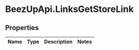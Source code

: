 # BeezUpApi.LinksGetStoreLink

## Properties
Name | Type | Description | Notes
------------ | ------------- | ------------- | -------------


